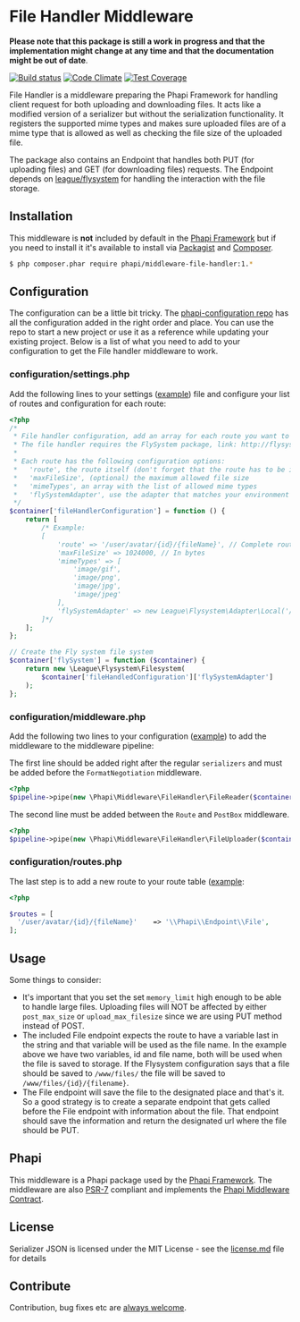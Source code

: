 # File Handler Middleware

**Please note that this package is still a work in progress and that the implementation might change at any time and that the documentation might be out of date**.

[![Build status](https://img.shields.io/travis/phapi/middleware-file-handler.svg?style=flat-square)](https://travis-ci.org/phapi/middleware-file-handler)
[![Code Climate](https://img.shields.io/codeclimate/github/phapi/middleware-file-handler.svg?style=flat-square)](https://codeclimate.com/github/phapi/middleware-file-handler)
[![Test Coverage](https://img.shields.io/codeclimate/coverage/github/phapi/middleware-file-handler.svg?style=flat-square)](https://codeclimate.com/github/phapi/middleware-file-handler/coverage)

File Handler is a middleware preparing the Phapi Framework for handling client request for both uploading and downloading files. It acts like a modified version of a serializer but without the serialization functionality. It registers the supported mime types and makes sure uploaded files are of a mime type that is allowed as well as checking the file size of the uploaded file.

The package also contains an Endpoint that handles both PUT (for uploading files) and GET (for downloading files) requests. The Endpoint depends on [league/flysystem](https://github.com/thephpleague/flysystem) for handling the interaction with the file storage.

## Installation
This middleware is **not** included by default in the [Phapi Framework](https://github.com/phapi/phapi-framework) but if you need to install it it's available to install via [Packagist](https://packagist.org) and [Composer](https://getcomposer.org).

```bash
$ php composer.phar require phapi/middleware-file-handler:1.*
```

## Configuration
The configuration can be a little bit tricky. The [phapi-configuration repo](https://github.com/phapi/phapi-configuration) has all the configuration added in the right order and place. You can use the repo to start a new project or use it as a reference while updating your existing project. Below is a list of what you need to add to your configuration to get the File handler middleware to work.

### configuration/settings.php
Add the following lines to your settings ([example](https://github.com/phapi/phapi-configuration/blob/master/app/configuration/settings.php)) file and configure your list of routes and configuration for each route:

```php
<?php
/*
 * File handler configuration, add an array for each route you want to have.
 * The file handler requires the FlySystem package, link: http://flysystem.thephpleague.com/
 *
 * Each route has the following configuration options:
 *   'route', the route itself (don't forget that the route has to be included in the main route table as well)
 *   'maxFileSize', (optional) the maximum allowed file size
 *   'mimeTypes', an array with the list of allowed mime types
 *   'flySystemAdapter', use the adapter that matches your environment
 */
$container['fileHandlerConfiguration'] = function () {
    return [
        /* Example:
        [
            'route' => '/user/avatar/{id}/{fileName}', // Complete route
            'maxFileSize' => 1024000, // In bytes
            'mimeTypes' => [
                'image/gif',
                'image/png',
                'image/jpg',
                'image/jpeg'
            ],
            'flySystemAdapter' => new League\Flysystem\Adapter\Local('/path/to/file/storage/')
        ]*/
    ];
};

// Create the Fly system file system
$container['flySystem'] = function ($container) {
    return new \League\Flysystem\Filesystem(
        $container['fileHandledConfiguration']['flySystemAdapter']
    );
};
```

### configuration/middleware.php
Add the following two lines to your configuration ([example](https://github.com/phapi/phapi-configuration/blob/master/app/configuration/middleware.php)) to add the middleware to the middleware pipeline:

The first line should be added right after the regular <code>serializers</code> and must be added before the <code>FormatNegotiation</code> middleware.

```php
<?php
$pipeline->pipe(new \Phapi\Middleware\FileHandler\FileReader($container['fileHandlerConfiguration']));
```

The second line must be added between the <code>Route</code> and <code>PostBox</code> middleware.

```php
<?php
$pipeline->pipe(new \Phapi\Middleware\FileHandler\FileUploader($container['fileHandlerConfiguration']));
```

### configuration/routes.php
The last step is to add a new route to your route table ([example](https://github.com/phapi/phapi-configuration/blob/master/app/configuration/routes.php):

```php
<?php

$routes = [
  '/user/avatar/{id}/{fileName}'    => '\\Phapi\\Endpoint\\File',
];
```

## Usage
Some things to consider:
- It's important that you set the set <code>memory_limit</code> high enough to be able to handle large files. Uploading files will NOT be affected by either <code>post_max_size</code> or <code>upload_max_filesize</code> since we are using PUT method instead of POST.
- The included File endpoint expects the route to have a variable last in the string and that variable will be used as the file name. In the example above we have two variables, id and file name, both will be used when the file is saved to storage. If the Flysystem configuration says that a file should be saved to <code>/www/files/</code> the file will be saved to <code>/www/files/{id}/{filename}</code>.
- The File endpoint will save the file to the designated place and that's it. So a good strategy is to create a separate endpoint that gets called before the File endpoint with information about the file. That endpoint should save the information and return the designated url where the file should be PUT.

## Phapi
This middleware is a Phapi package used by the [Phapi Framework](https://github.com/phapi/phapi). The middleware are also [PSR-7](https://github.com/php-fig/http-message) compliant and implements the [Phapi Middleware Contract](https://github.com/phapi/contract).

## License
Serializer JSON is licensed under the MIT License - see the [license.md](https://github.com/phapi/middleware-file-handler/blob/master/license.md) file for details

## Contribute
Contribution, bug fixes etc are [always welcome](https://github.com/phapi/middleware-file-handler/issues/new).
